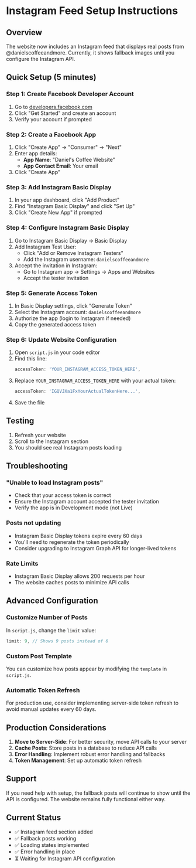 # Instagram Feed Setup Instructions

## Overview
The website now includes an Instagram feed that displays real posts from @danielscoffeeandmore. Currently, it shows fallback images until you configure the Instagram API.

## Quick Setup (5 minutes)

### Step 1: Create Facebook Developer Account
1. Go to [developers.facebook.com](https://developers.facebook.com)
2. Click "Get Started" and create an account
3. Verify your account if prompted

### Step 2: Create a Facebook App
1. Click "Create App" → "Consumer" → "Next"
2. Enter app details:
   - **App Name**: "Daniel's Coffee Website"
   - **App Contact Email**: Your email
3. Click "Create App"

### Step 3: Add Instagram Basic Display
1. In your app dashboard, click "Add Product"
2. Find "Instagram Basic Display" and click "Set Up"
3. Click "Create New App" if prompted

### Step 4: Configure Instagram Basic Display
1. Go to Instagram Basic Display → Basic Display
2. Add Instagram Test User:
   - Click "Add or Remove Instagram Testers"
   - Add the Instagram username: `danielscoffeeandmore`
3. Accept the invitation in Instagram:
   - Go to Instagram app → Settings → Apps and Websites
   - Accept the tester invitation

### Step 5: Generate Access Token
1. In Basic Display settings, click "Generate Token"
2. Select the Instagram account: `danielscoffeeandmore`
3. Authorize the app (login to Instagram if needed)
4. Copy the generated access token

### Step 6: Update Website Configuration
1. Open `script.js` in your code editor
2. Find this line:
   ```javascript
   accessToken: 'YOUR_INSTAGRAM_ACCESS_TOKEN_HERE',
   ```
3. Replace `YOUR_INSTAGRAM_ACCESS_TOKEN_HERE` with your actual token:
   ```javascript
   accessToken: 'IGQVJXa1FxYourActualTokenHere...',
   ```
4. Save the file

## Testing
1. Refresh your website
2. Scroll to the Instagram section
3. You should see real Instagram posts loading

## Troubleshooting

### "Unable to load Instagram posts"
- Check that your access token is correct
- Ensure the Instagram account accepted the tester invitation
- Verify the app is in Development mode (not Live)

### Posts not updating
- Instagram Basic Display tokens expire every 60 days
- You'll need to regenerate the token periodically
- Consider upgrading to Instagram Graph API for longer-lived tokens

### Rate Limits
- Instagram Basic Display allows 200 requests per hour
- The website caches posts to minimize API calls

## Advanced Configuration

### Customize Number of Posts
In `script.js`, change the `limit` value:
```javascript
limit: 9, // Shows 9 posts instead of 6
```

### Custom Post Template
You can customize how posts appear by modifying the `template` in `script.js`.

### Automatic Token Refresh
For production use, consider implementing server-side token refresh to avoid manual updates every 60 days.

## Production Considerations

1. **Move to Server-Side**: For better security, move API calls to your server
2. **Cache Posts**: Store posts in a database to reduce API calls
3. **Error Handling**: Implement robust error handling and fallbacks
4. **Token Management**: Set up automatic token refresh

## Support
If you need help with setup, the fallback posts will continue to show until the API is configured. The website remains fully functional either way.

## Current Status
- ✅ Instagram feed section added
- ✅ Fallback posts working
- ✅ Loading states implemented
- ✅ Error handling in place
- ⏳ Waiting for Instagram API configuration
